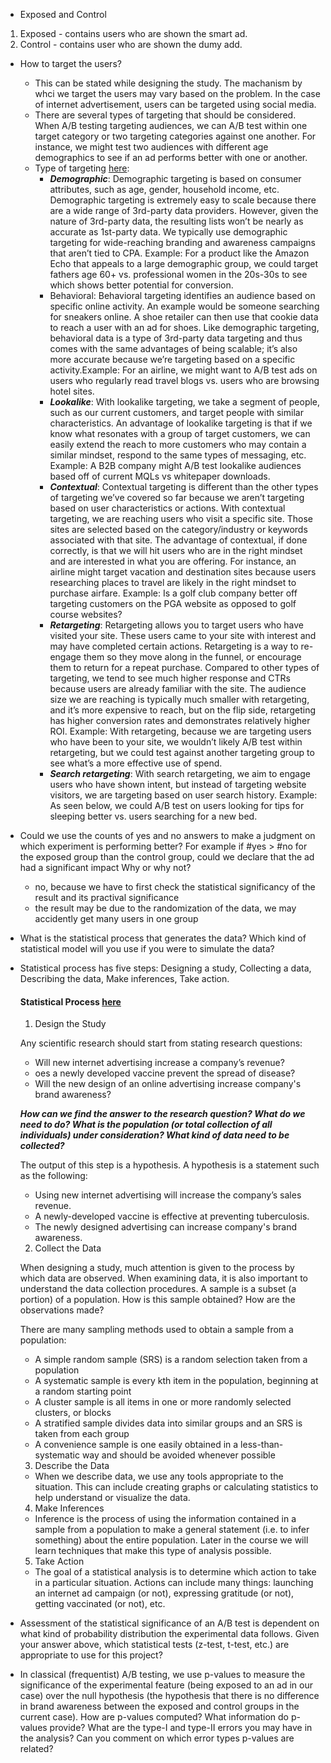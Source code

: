 - Exposed and Control 

1. Exposed - contains users who are shown the smart ad.
2. Control - contains user who are shown the dumy add. 

- How to target the users? 
  - This can be stated while designing the study. The machanism by whci we target the users may vary based on the problem. In the case of internet advertisement, users can be targeted using social media. 
  - There are several types of targeting that should be considered. When A/B testing targeting audiences, we can A/B test within one target category or two targeting categories against one another. For instance, we might test two audiences with different age demographics to see if an ad performs better with one or another.
  - Type of targeting [here](https://www.3qdept.com/blog/display-targeting-fundamentals-ab-test-determine-ideal-audience/): 
    - ***Demographic***: Demographic targeting is based on consumer attributes, such as age, gender, household income, etc. Demographic targeting is extremely easy to scale because there are a wide range of 3rd-party data providers. However, given the nature of 3rd-party data, the resulting lists won’t be nearly as accurate as 1st-party data. We typically use demographic targeting for wide-reaching branding and awareness campaigns that aren’t tied to CPA. Example: For a product like the Amazon Echo that appeals to a large demographic group, we could target fathers age 60+ vs. professional women in the 20s-30s to see which shows better potential for conversion.
    - Behavioral: Behavioral targeting identifies an audience based on specific online activity. An example would be someone searching for sneakers online. A shoe retailer can then use that cookie data to reach a user with an ad for shoes. Like demographic targeting, behavioral data is a type of 3rd-party data targeting and thus comes with the same advantages of being scalable; it’s also more accurate because we’re targeting based on a specific activity.Example: For an airline, we might want to A/B test ads on users who regularly read travel blogs vs. users who are browsing hotel sites.
    - ***Lookalike***: With lookalike targeting, we take a segment of people, such as our current customers, and target people with similar characteristics. An advantage of lookalike targeting is that if we know what resonates with a group of target customers, we can easily extend the reach to more customers who may contain a similar mindset, respond to the same types of messaging, etc. Example: A B2B company might A/B test lookalike audiences based off of current MQLs vs whitepaper downloads.
    - ***Contextual***: Contextual targeting is different than the other types of targeting we’ve covered so far because we aren’t targeting based on user characteristics or actions. With contextual targeting, we are reaching users who visit a specific site. Those sites are selected based on the category/industry or keywords associated with that site. The advantage of contextual, if done correctly, is that we will hit users who are in the right mindset and are interested in what you are offering. For instance, an airline might target vacation and destination sites because users researching places to travel are likely in the right mindset to purchase airfare. Example: Is a golf club company better off targeting customers on the PGA website as opposed to golf course websites?
    - ***Retargeting***: Retargeting allows you to target users who have visited your site. These users came to your site with interest and may have completed certain actions. Retargeting is a way to re-engage them so they move along in the funnel, or encourage them to return for a repeat purchase. Compared to other types of targeting, we tend to see much higher response and CTRs because users are already familiar with the site. The audience size we are reaching is typically much smaller with retargeting, and it’s more expensive to reach, but on the flip side, retargeting has higher conversion rates and demonstrates relatively higher ROI. Example: With retargeting, because we are targeting users who have been to your site, we wouldn’t likely A/B test within retargeting, but we could test against another targeting group to see what’s a more effective use of spend.
    - ***Search retargeting***: With search retargeting, we aim to engage users who have shown intent, but instead of targeting website visitors, we are targeting based on user search history. Example: As seen below, we could A/B test on users looking for tips for sleeping better vs. users searching for a new bed.
- Could we use the counts of yes and no answers to make a judgment on which experiment is performing better? For example if #yes > #no for the exposed group than the control group, could we declare that the ad had a significant impact Why or why not?

    - no, because we have to first check the statistical significancy of the result and its practival significance 
    - the result may be due to the randomization of the data, we may accidently get many users in one group

- What is the statistical process that generates the data? Which kind of statistical model will you use if you were to simulate the data?

- Statistical process has five steps: Designing a study, Collecting a data, Describing the data, Make inferences, Take action. 

  #### Statistical Process [here](https://byuistats.github.io/BYUI_M221_Book/Lesson02.html#:~:text=The%20Statistical%20Process%20has%20five,but%20only%20observe%20what%20happens.)
  1. Design the Study

  Any scientific research should start from stating research questions:
  - Will new internet advertising increase a company’s revenue?
  - oes a newly developed vaccine prevent the spread of disease?
  - Will the new design of an online advertising increase company's brand awareness?

  ___How can we find the answer to the research question? What do we need to do? What is the population (or total collection of all individuals) under consideration? What kind of data need to be collected?___

  The output of this step is a hypothesis. A hypothesis is a statement such as the following:
  - Using new internet advertising will increase the company’s sales revenue.
  - A newly-developed vaccine is effective at preventing tuberculosis.
  - The newly designed advertising can increase company's brand awareness. 

  2. Collect the  Data

  When designing a study, much attention is given to the process by which data are observed. When examining data, it is also important to understand the data collection procedures. A sample is a subset (a portion) of a population. How is this sample obtained? How are the observations made?

  There are many sampling methods used to obtain a sample from a population:

  - A simple random sample (SRS) is a random selection taken from a population
  - A systematic sample is every kth item in the population, beginning at a random starting point
  - A cluster sample is all items in one or more randomly selected clusters, or blocks
  - A stratified sample divides data into similar groups and an SRS is taken from each group
  - A convenience sample is one easily obtained in a less-than-systematic way and should be avoided whenever possible

  3. Describe the Data

  - When we describe data, we use any tools appropriate to the situation. This can include creating graphs or calculating statistics to help understand or visualize the data.

  4. Make Inferences

  - Inference is the process of using the information contained in a sample from a population to make a general statement (i.e. to infer something) about the entire population. Later in the course we will learn techniques that make this type of analysis possible.

  5. Take Action

  - The goal of a statistical analysis is to determine which action to take in a particular situation. Actions can include many things: launching an internet ad campaign (or not), expressing gratitude (or not), getting vaccinated (or not), etc.

- Assessment of the statistical significance of an A/B test is dependent on what kind of probability distribution the experimental data follows. Given your answer above, which statistical tests (z-test, t-test, etc.) are appropriate to use for this project?


- In classical (frequentist) A/B testing, we use p-values to measure the significance of the experimental feature (being exposed to an ad in our case)  over the null hypothesis (the hypothesis that there is no difference in brand awareness between the exposed and control groups in the current case). How are p-values computed? What information do p-values provide? What are the  type-I and type-II errors you may have in the analysis? Can you comment on which error types p-values are related?

